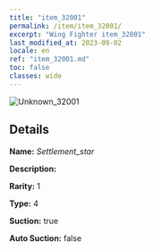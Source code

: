 ```yaml
---
title: "item_32001"
permalink: /item/item_32001/
excerpt: "Wing Fighter item_32001"
last_modified_at: 2023-09-02
locale: en
ref: "item_32001.md"
toc: false
classes: wide
---
```



 ![Unknown_32001](/images/item/Settlement_star_p.png)



## Details

 **Name:** *Settlement_star* 

 **Description:** 

 **Rarity:** 1 

 **Type:** 4 

 **Suction:** true 

 **Auto Suction:** false 


